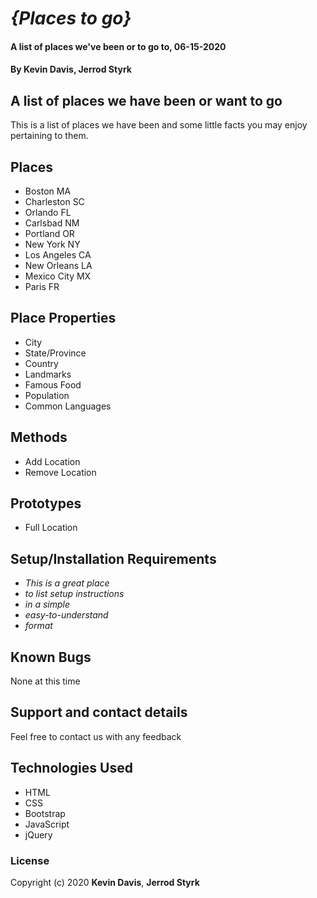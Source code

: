 # _{Places to go}_

#### A list of places we've been or to go to, 06-15-2020

#### By **Kevin Davis**, **Jerrod Styrk**

## A list of places we have been or want to go

This is a list of places we have been and some little facts you may enjoy pertaining to them.

## Places 
* Boston MA
* Charleston SC
* Orlando FL
* Carlsbad NM
* Portland OR
* New York NY
* Los Angeles CA
* New Orleans LA
* Mexico City MX
* Paris FR

## Place Properties
* City
* State/Province
* Country
* Landmarks
* Famous Food
* Population
* Common Languages

## Methods
* Add Location
* Remove Location

## Prototypes
* Full Location

## Setup/Installation Requirements

* _This is a great place_
* _to list setup instructions_
* _in a simple_
* _easy-to-understand_
* _format_

## Known Bugs

None at this time

## Support and contact details

Feel free to contact us with any feedback 

## Technologies Used

* HTML
* CSS
* Bootstrap
* JavaScript
* jQuery

### License

Copyright (c) 2020 **Kevin Davis**, **Jerrod Styrk**